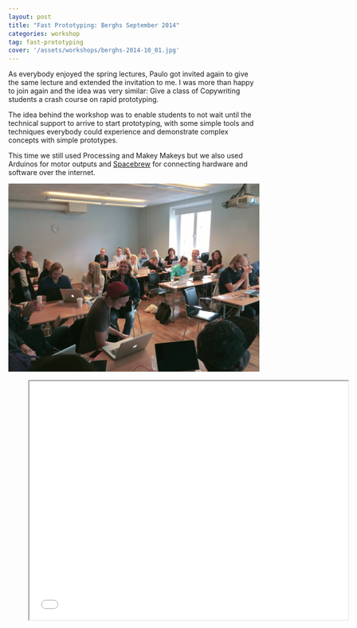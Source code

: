 ```yaml
---
layout: post
title: "Fast Prototyping: Berghs September 2014"
categories: workshop
tag: fast-prototyping
cover: '/assets/workshops/berghs-2014-10_01.jpg'
---
```


As everybody enjoyed the spring lectures, Paulo got invited again to give the same lecture and extended the invitation to me. I was more than happy to join again and the idea was very similar: Give a class of Copywriting students a crash course on rapid prototyping.

The idea behind the workshop was to enable students to not wait until the technical support to arrive to start prototyping, with some simple tools and techniques everybody could experience and demonstrate complex concepts with simple prototypes.

This time we still used Processing and Makey Makeys but we also used Arduinos for motor outputs and [Spacebrew](http://docs.spacebrew.cc/) for connecting hardware and software over the internet.

![](/assets/workshops/berghs-2014-10_01.jpg)

<div class="video">
    <figure>
        <iframe width="640" height="480" src="//www.youtube.com/embed/-uB4NsL3Kbg" allowfullscreen></iframe>
    </figure>
</div>
